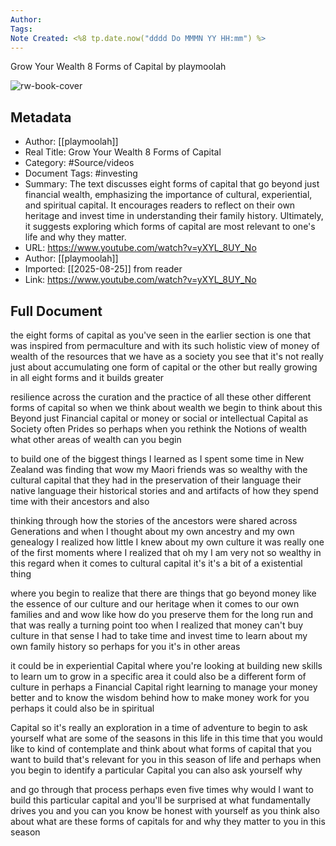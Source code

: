 ```yaml
---
Author: 
Tags:
Note Created: <%8 tp.date.now("dddd Do MMMN YY HH:mm") %>
---
```

Grow Your Wealth 8 Forms of Capital by playmoolah

![rw-book-cover](https://i.ytimg.com/vi/yXYL_8UY_No/maxresdefault.jpg?sqp=-oaymwEmCIAKENAF8quKqQMa8AEB-AH-CYAC0AWKAgwIABABGEsgYChlMA8=&rs=AOn4CLBuOeA5eGTf1EpdlXPDdksTaPzc2A)

## Metadata
- Author: [[playmoolah]]
- Real Title: Grow Your Wealth 8 Forms of Capital
- Category: #Source/videos
- Document Tags:  #investing 
- Summary: The text discusses eight forms of capital that go beyond just financial wealth, emphasizing the importance of cultural, experiential, and spiritual capital. It encourages readers to reflect on their own heritage and invest time in understanding their family history. Ultimately, it suggests exploring which forms of capital are most relevant to one's life and why they matter.
- URL: https://www.youtube.com/watch?v=yXYL_8UY_No
- Author: [[playmoolah]]
- Imported: [[2025-08-25]] from reader
- Link: https://www.youtube.com/watch?v=yXYL_8UY_No

## Full Document
the eight forms of capital as you've seen in the earlier section is one that was inspired from permaculture and with its such holistic view of money of wealth of the resources that we have as a society you see that it's not really just about accumulating one form of capital or the other but really growing in all eight forms and it builds greater 

resilience across the curation and the practice of all these other different forms of capital so when we think about wealth we begin to think about this Beyond just Financial capital or money or social or intellectual Capital as Society often Prides so perhaps when you rethink the Notions of wealth what other areas of wealth can you begin 

to build one of the biggest things I learned as I spent some time in New Zealand was finding that wow my Maori friends was so wealthy with the cultural capital that they had in the preservation of their language their native language their historical stories and and artifacts of how they spend time with their ancestors and also 

thinking through how the stories of the ancestors were shared across Generations and when I thought about my own ancestry and my own genealogy I realized how little I knew about my own culture it was really one of the first moments where I realized that oh my I am very not so wealthy in this regard when it comes to cultural capital it's it's a bit of a existential thing 

where you begin to realize that there are things that go beyond money like the essence of our culture and our heritage when it comes to our own families and and wow like how do you preserve them for the long run and that was really a turning point too when I realized that money can't buy culture in that sense I had to take time and invest time to learn about my own family history so perhaps for you it's in other areas 

it could be in experiential Capital where you're looking at building new skills to learn um to grow in a specific area it could also be a different form of culture in perhaps a Financial Capital right learning to manage your money better and to know the wisdom behind how to make money work for you perhaps it could also be in spiritual 

Capital so it's really an exploration in a time of adventure to begin to ask yourself what are some of the seasons in this life in this time that you would like to kind of contemplate and think about what forms of capital that you want to build that's relevant for you in this season of life and perhaps when you begin to identify a particular Capital you can also ask yourself why 

and go through that process perhaps even five times why would I want to build this particular capital and you'll be surprised at what fundamentally drives you and you can you know be honest with yourself as you think also about what are these forms of capitals for and why they matter to you in this season
